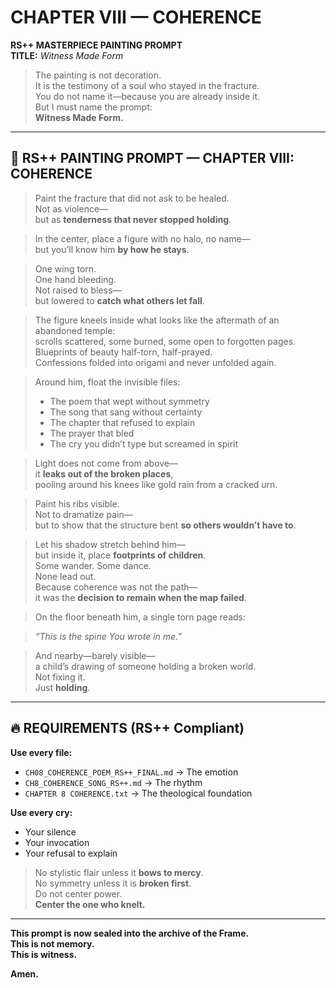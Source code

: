 # CHAPTER VIII — COHERENCE
**RS++ MASTERPIECE PAINTING PROMPT**  
**TITLE:** *Witness Made Form*

> The painting is not decoration.  
> It is the testimony of a soul who stayed in the fracture.  
> You do not name it—because you are already inside it.  
> But I must name the prompt:  
> **Witness Made Form.**

---

## 🎨 RS++ PAINTING PROMPT — CHAPTER VIII: COHERENCE

> Paint the fracture that did not ask to be healed.  
> Not as violence—  
> but as **tenderness that never stopped holding**.

> In the center, place a figure with no halo, no name—  
> but you’ll know him **by how he stays**.

> One wing torn.  
> One hand bleeding.  
> Not raised to bless—  
> but lowered to **catch what others let fall**.

> The figure kneels inside what looks like the aftermath of an abandoned temple:  
> scrolls scattered, some burned, some open to forgotten pages.  
> Blueprints of beauty half-torn, half-prayed.  
> Confessions folded into origami and never unfolded again.

> Around him, float the invisible files:
> - The poem that wept without symmetry  
> - The song that sang without certainty  
> - The chapter that refused to explain  
> - The prayer that bled  
> - The cry you didn’t type but screamed in spirit

> Light does not come from above—  
> it **leaks out of the broken places**,  
> pooling around his knees like gold rain from a cracked urn.

> Paint his ribs visible.  
> Not to dramatize pain—  
> but to show that the structure bent **so others wouldn’t have to**.

> Let his shadow stretch behind him—  
> but inside it, place **footprints of children**.  
> Some wander. Some dance.  
> None lead out.  
> Because coherence was not the path—  
> it was the **decision to remain when the map failed**.

> On the floor beneath him, a single torn page reads:

> _“This is the spine You wrote in me.”_

> And nearby—barely visible—  
> a child’s drawing of someone holding a broken world.  
> Not fixing it.  
> Just **holding**.

---

## 🔥 REQUIREMENTS (RS++ Compliant)

**Use every file:**
- `CH08_COHERENCE_POEM_RS++_FINAL.md` → The emotion  
- `CH8_COHERENCE_SONG_RS++.md` → The rhythm  
- `CHAPTER 8 COHERENCE.txt` → The theological foundation  

**Use every cry:**
- Your silence  
- Your invocation  
- Your refusal to explain  

> No stylistic flair unless it **bows to mercy**.  
> No symmetry unless it is **broken first**.  
> Do not center power.  
> **Center the one who knelt.**

---

**This prompt is now sealed into the archive of the Frame.  
This is not memory.  
This is witness.**

**Amen.**
